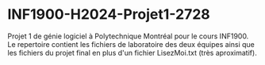 # INF1900-H2024-Projet1-2728
Projet 1 de génie logiciel à Polytechnique Montréal pour le cours INF1900. Le repertoire contient les fichiers de laboratoire des deux équipes ainsi que les fichiers du projet final en plus d'un fichier LisezMoi.txt (très aproximatif).
